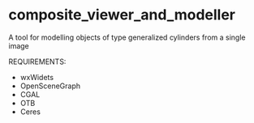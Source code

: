 # composite_viewer_and_modeller
A tool for modelling objects of type generalized cylinders from a single image

REQUIREMENTS:

  - wxWidets
  - OpenSceneGraph
  - CGAL
  - OTB
  - Ceres

